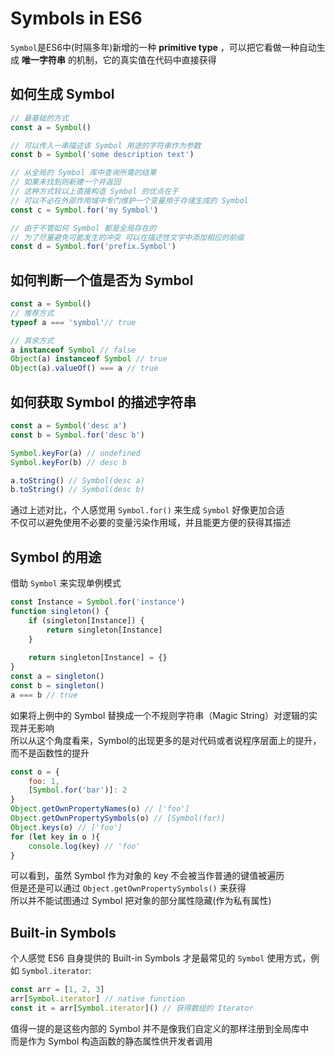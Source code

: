 # Symbols in ES6
`Symbol`是ES6中(时隔多年)新增的一种 **primitive type** ，可以把它看做一种自动生成 **唯一字符串** 的机制，它的真实值在代码中直接获得

## 如何生成 Symbol
```js
// 最基础的方式
const a = Symbol()

// 可以传入一串描述该 Symbol 用途的字符串作为参数
const b = Symbol('some description text')

// 从全局的 Symbol 库中查询所需的结果
// 如果未找到则新建一个并返回
// 这种方式较以上直接构造 Symbol 的优点在于
// 可以不必在外部作用域中专门维护一个变量用于存储生成的 Symbol
const c = Symbol.for('my Symbol')

// 由于不管如何 Symbol 都是全局存在的
// 为了尽量避免可能发生的冲突 可以在描述性文字中添加相应的前缀
const d = Symbol.for('prefix.Symbol')
```

## 如何判断一个值是否为 Symbol
```js
const a = Symbol()
// 推荐方式
typeof a === 'symbol'// true

// 其余方式
a instanceof Symbol // false
Object(a) instanceof Symbol // true
Object(a).valueOf() === a // true
```

## 如何获取 Symbol 的描述字符串
```js
const a = Symbol('desc a')
const b = Symbol.for('desc b')

Symbol.keyFor(a) // undefined
Symbol.keyFor(b) // desc b

a.toString() // Symbol(desc a)
b.toString() // Symbol(desc b)
```
通过上述对比，个人感觉用 `Symbol.for()` 来生成 `Symbol` 好像更加合适  
不仅可以避免使用不必要的变量污染作用域，并且能更方便的获得其描述

## Symbol 的用途
借助 `Symbol` 来实现单例模式
```js
const Instance = Symbol.for('instance')
function singleton() {
	if (singleton[Instance]) {
		return singleton[Instance]
	}
	
	return singleton[Instance] = {}
}
const a = singleton()
const b = singleton()
a === b // true
```

如果将上例中的 Symbol 替换成一个不规则字符串（Magic String）对逻辑的实现并无影响  
所以从这个角度看来，Symbol的出现更多的是对代码或者说程序层面上的提升，而不是函数性的提升

```js
const o = {
	foo: 1,
	[Symbol.for('bar')]: 2
}
Object.getOwnPropertyNames(o) // ['foo']
Object.getOwnPropertySymbols(o) // [Symbol(for)]
Object.keys(o) // ['foo']
for (let key in o ){
	console.log(key) // 'foo'
}
```

可以看到，虽然 Symbol 作为对象的 key 不会被当作普通的键值被遍历  
但是还是可以通过 `Object.getOwnPropertySymbols()` 来获得  
所以并不能试图通过 Symbol 把对象的部分属性隐藏(作为私有属性)

## Built-in Symbols
个人感觉 ES6 自身提供的 Built-in Symbols 才是最常见的 `Symbol` 使用方式，例如 `Symbol.iterator`:
```js
const arr = [1, 2, 3]
arr[Symbol.iterator] // native function
const it = arr[Symbol.iterator]() // 获得数组的 Iterator
```
值得一提的是这些内部的 Symbol 并不是像我们自定义的那样注册到全局库中  
而是作为 Symbol 构造函数的静态属性供开发者调用
